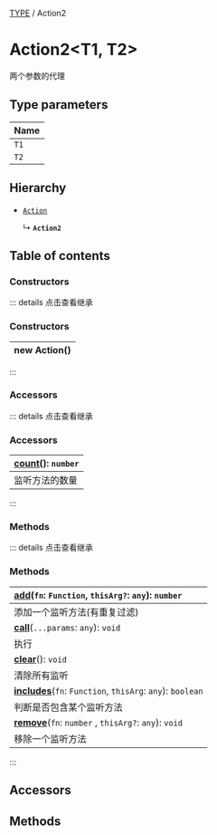 [TYPE](../groups/Core.TYPE.md) / Action2

# Action2<T1, T2\> <Badge type="tip" text="Class" /> <Score text="Action2<T1, T2\>" />

<p class="content-big"> 两个参数的代理 </p>

## Type parameters

| Name |
| :------ |
| `T1` |
| `T2` |

## Hierarchy

- [`Action`](mw.Action.md)

  ↳ **`Action2`**

## Table of contents

### Constructors <Score text="Constructors" /> 


::: details 点击查看继承
### Constructors <Score text="Constructors" /> 
| **new Action**()  |
| :----- |
:::


### Accessors <Score text="Accessors" /> 


::: details 点击查看继承
### Accessors <Score text="Accessors" /> 
| **[count](mw.Action.md#count)**(): `number`  |
| :-----|
| 监听方法的数量|
:::


### Methods <Score text="Methods" /> 


::: details 点击查看继承
### Methods <Score text="Methods" /> 
| **[add](mw.Action.md#add)**(`fn`: `Function`, `thisArg?`: `any`): `number`  |
| :-----|
| 添加一个监听方法(有重复过滤)|
| **[call](mw.Action.md#call)**(`...params`: `any`): `void`  |
| 执行|
| **[clear](mw.Action.md#clear)**(): `void`  |
| 清除所有监听|
| **[includes](mw.Action.md#includes)**(`fn`: `Function`, `thisArg`: `any`): `boolean`  |
| 判断是否包含某个监听方法|
| **[remove](mw.Action.md#remove)**(`fn`: `number` \, `thisArg?`: `any`): `void`  |
| 移除一个监听方法|
:::


## Accessors

## Methods